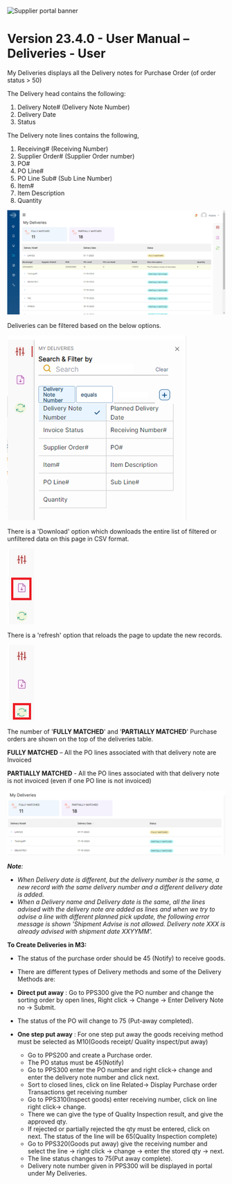 ![Supplier portal banner](../../../../images/banner-supplier-portal.jpg)

# **Version 23.4.0 - User Manual – Deliveries - User**

My Deliveries displays all the Delivery notes for Purchase Order (of order status \> 50)

The Delivery head contains the following:

1. Delivery Note# (Delivery Note Number)
2. Delivery Date
3. Status

The Delivery note lines contains the following,

1. Receiving# (Receiving Number)
2. Supplier Order# (Supplier Order number)
3. PO#
4. PO Line#
5. PO Line Sub# (Sub Line Number)
6. Item#
7. Item Description
8. Quantity

<kbd>
<img alt="metrics display" src="../../images/pwa/my_deliveries/deliveries.png"> 
</kbd>

Deliveries can be filtered based on the below options.

<kbd>
<img alt="metrics display" src="../../images/pwa/my_deliveries/deliveries_filter_portal.png"> 
</kbd>

There is a 'Download' option which downloads the entire list of filtered or unfiltered data on this page in CSV format.

<kbd>
<img alt="metrics display" src="../../images/pwa/my_deliveries/deliveries_download.png"> 
</kbd>

There is a 'refresh' option that reloads the page to update the new records.

<kbd>
<img alt="metrics display" src="../../images/pwa/my_deliveries/deliveries_refresh.png"> 
</kbd>

The number of '**FULLY MATCHED**' and '**PARTIALLY MATCHED**' Purchase orders are shown on the top of the deliveries table.

**FULLY MATCHED** – All the PO lines associated with that delivery note are Invoiced

**PARTIALLY MATCHED** - All the PO lines associated with that delivery note is not invoiced (even if one PO line is not invoiced)

<kbd>
<img alt="metrics display" src="../../images/pwa/my_deliveries/deliveries_status.png"> 
</kbd>

_**Note**:_

- _When Delivery date is different, but the delivery number is the same, a new record with the same delivery number and a different delivery date is added._
- _When a Delivery name and Delivery date is the same, all the lines advised with the delivery note are added as lines and when we try to advise a line with different planned pick update, the following error message is shown 'Shipment Advise is not allowed. Delivery note XXX is already advised with shipment date XXYYMM'._

**To Create Deliveries in M3:**

- The status of the purchase order should be 45 (Notify) to receive goods.
- There are different types of Delivery methods and some of the Delivery Methods are:

- **Direct put away** : Go to PPS300 give the PO number and change the sorting order by open lines, Right click -\> Change -\> Enter Delivery Note no -\> Submit.
- The status of the PO will change to 75 (Put-away completed).
- **One step put away** : For one step put away the goods receiving method must be selected as M10(Goods receipt/ Quality inspect/put away)
    - Go to PPS200 and create a Purchase order.
    - The PO status must be 45(Notify)
    - Go to PPS300 enter the PO number and right click-\> change and enter the delivery note number and click next.
    - Sort to closed lines, click on line Related-\> Display Purchase order Transactions get receiving number
    - Go to PPS310(Inspect goods) enter receiving number, click on line right click-\> change.
    - There we can give the type of Quality Inspection result, and give the approved qty.
    - If rejected or partially rejected the qty must be entered, click on next. The status of the line will be 65(Quality Inspection complete)
    - Go to PPS320(Goods put away) give the receiving number and select the line -\> right click -\> change -\> enter the stored qty -\> next.
    - The line status changes to 75(Put away complete).
  - Delivery note number given in PPS300 will be displayed in portal under My Deliveries.

